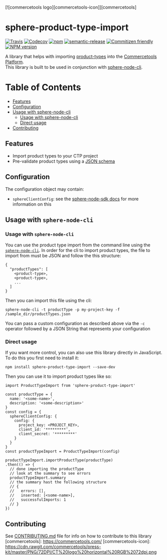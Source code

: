 [![commercetools logo][commercetools-icon]][commercetools]
# sphere-product-type-import

[![Travis][travis-badge]][travis-url]
[![Codecov][codecov-badge]][codecov-url]
[![npm][npm-lic-badge]][npm-lic-url]
[![semantic-release][semantic-release-badge]][semantic-release-url]
[![Commitizen friendly][commitizen-badge]][commitizen-url]
[![NPM version][npm-image]][npm-url]

A library that helps with importing [product-types](http://dev.commercetools.com/http-api-projects-productTypes.html) into the [Commercetools Platform](http://www.commercetools.com/).  
This library is built to be used in conjunction with [sphere-node-cli](https://github.com/sphereio/sphere-node-cli).

Table of Contents
=================

  * [Features](#features)
  * [Configuration](#configuration)
  * [Usage with sphere-node-cli](#usage-with-sphere-node-cli)
    * [Usage with sphere-node-cli](#usage-with-sphere-node-cli-1)
    * [Direct usage](#direct-usage)
  * [Contributing](#contributing)

## Features
- Import product types to your CTP project
- Pre-validate product types using a [JSON schema](https://github.com/sphereio/sphere-product-type-import/blob/master/src/product-type-import.js#L7)

## Configuration
The configuration object may contain:
- `sphereClientConfig`: see the [sphere-node-sdk docs](http://sphereio.github.io/sphere-node-sdk/) for more information on this

## Usage with `sphere-node-cli`

### Usage with `sphere-node-cli`

You can use the product type import from the command line using the [`sphere-node-cli`](https://github.com/sphereio/sphere-node-cli).
In order for the cli to import product types, the file to import from must be JSON and follow the this structure:
```
{
  "productTypes": [
    <product-type>,
    <product-type>,
    ...
  ]
}
```
Then you can import this file using the cli:
```
sphere-node-cli -t productType -p my-project-key -f /sample_dir/productTypes.json
```
You can pass a custom configuration as described above via the `-c` operator followed by a JSON String that represents your configuration

### Direct usage

If you want more control, you can also use this library directly in JavaScript. To do this you first need to install it:
```
npm install sphere-product-type-import --save-dev
```
Then you can use it to import product types like so:
```
import ProductTypeImport from 'sphere-product-type-import'

const productType = {
  name: '<some-name>',
  description: '<some-description>'
}
const config = {
  sphereClientConfig: {
    config: {
      project_key: <PROJECT_KEY>,
      client_id: '*********',
      client_secret: '*********'
    }
  }
}
const productTypeImport = ProductTypeImport(config)

productTypeImport.importProductType(productType)
.then(() => {
  // done importing the productType
  // look at the summary to see errors
  productTypeImport.summary
  // the summary hast the following structure
  // {
  //   errors: [],
  //   inserted: [<some-name>],
  //   successfulImports: 1
  // }
})
```
## Contributing
  See [CONTRIBUTING.md](CONTRIBUTING.md) file for info on how to contribute to this library
[commercetools]: https://commercetools.com/
[commercetools-icon]: https://cdn.rawgit.com/commercetools/press-kit/master/PNG/72DPI/CT%20logo%20horizontal%20RGB%2072dpi.png

[travis-badge]: https://img.shields.io/travis/sphereio/sphere-product-type-import.svg?style=flat-square
[travis-url]: https://travis-ci.org/sphereio/sphere-product-type-import

[codecov-badge]: https://img.shields.io/codecov/c/github/sphereio/sphere-product-type-import.svg?style=flat-square
[codecov-url]: https://codecov.io/github/sphereio/sphere-product-type-import

[npm-lic-badge]: https://img.shields.io/npm/l/sphere-product-type-import.svg?style=flat-square
[npm-lic-url]: http://spdx.org/licenses/MIT

[semantic-release-badge]: https://img.shields.io/badge/%20%20%F0%9F%93%A6%F0%9F%9A%80-semantic--release-e10079.svg?style=flat-square
[semantic-release-url]: https://github.com/semantic-release/semantic-release

[commitizen-badge]: https://img.shields.io/badge/commitizen-friendly-brightgreen.svg?style=flat-square
[commitizen-url]: http://commitizen.github.io/cz-cli/

[npm-url]: https://npmjs.org/package/sphere-product-type-import
[npm-image]: http://img.shields.io/npm/v/sphere-product-type-import.svg?style=flat-square
[npm-downloads-image]: https://img.shields.io/npm/dt/sphere-product-type-import.svg?style=flat-square
